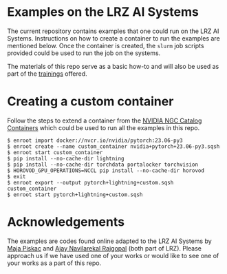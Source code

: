 # Examples on the LRZ AI Systems
The current repository contains examples that one could run on the LRZ AI Systems. Instructions on how to create a container to run the examples are mentioned below. Once the container is created, the `slurm` job scripts provided could be used to run the job on the systems.

The materials of this repo serve as a basic how-to and will also be used as part of the [trainings](https://www.lrz.de/services/compute/courses/) offered.

# Creating a custom container
Follow the steps to extend a container from the [NVIDIA NGC Catalog Containers](https://catalog.ngc.nvidia.com/containers) which could be used to run all the examples in this repo.
```
$ enroot import docker://nvcr.io/nvidia/pytorch:23.06-py3
$ enroot create --name custom_container nvidia+pytorch+23.06-py3.sqsh
$ enroot start custom_container
$ pip install --no-cache-dir lightning
$ pip install --no-cache-dir torchdata portalocker torchvision
$ HOROVOD_GPU_OPERATIONS=NCCL pip install --no-cache-dir horovod
$ exit
$ enroot export --output pytorch+lightning+custom.sqsh custom_container
$ enroot start pytorch+lightning+custom.sqsh
```

# Acknowledgements
The examples are codes found online adapted to the LRZ AI Systems by [Maja Piskac](https://github.com/pimaja2) and [Ajay Navilarekal Rajgopal](https://github.com/ajaynr) (both part of LRZ). Please approach us if we have used one of your works or would like to see one of your works as a part of this repo.
